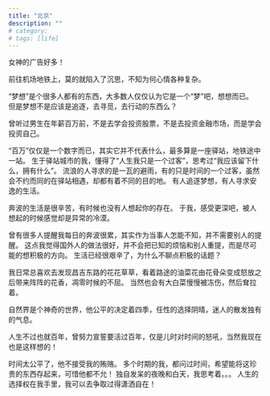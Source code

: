 ```yaml
---
title: "北京"
description: ""
# category: 
# tags: [life]
---
```



女神的广告好多！

前往机场地铁上，莫的就陷入了沉思，不知为何心情各种复杂。

“梦想”是个很多人都有的东西，大多数人仅仅认为它是一个“梦”吧，想想而已。
但是梦想不是应该是追逐，去寻觅，去行动的东西么？

曾听过男生在年薪百万前，不是去学会投资股票，不是去投资金融市场，而是学会投资自己。

“百万”仅仅是一个数字而已，其实它并不代表什么，最多算是一座驿站，地铁途中一站。
生于驿站城市的我，懂得了“人生我只是一个过客”，思考过“我应该留下什么，拥有什么”。
流浪的人寻求的是一瓦的避雨，有的只是时间的一个过客，虽然会不约而同的在驿站相遇，却都有着不同的目的地。
有人追逐梦想，有人寻求安逸的生活。

奔波的生活是很辛苦，有时候也没有人想起你的存在。
于我，感受更深吧，被人想起的时候感觉却是异常的冷漠。

曾有很多人提醒我每日的奔波很累，其实作为当事人怎能不知，并不需要别人的提醒。
这点我觉得国外人的做法很好，并不会把已知的烦恼和别人重提，而是尽可能的想积极的方向。
生活已经很艰辛了，为什么不聊点积极的话题？

我日常总喜欢去发现昌吉东路的花花草草，看着路途的油菜花由花骨朵变成怒放之后带来阵阵的花香，凋零时候的不屈。
当然也会有大白菜慢慢被冻伤，然后耷拉着。

自然界是个神奇的世界，他公平的决定着四季，任性的选择阴晴，迷人的散发独有的气息。

人生不过也就百年，曾努力宣誓要活过百年，仅是儿时对时间的怒吼，当然我现在也是这样想的！

时间太公平了，他不接受我的贿赂。
多个时期的我，都问过时间，希望能将这珍贵的东西存起来，可惜他都不允！
独自发呆的夜晚和白天，我思考着。。。
人生的选择权在我手里，我可以去争取过得潇洒自在！



